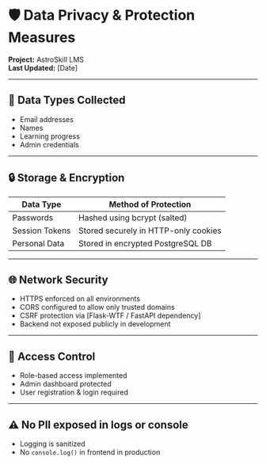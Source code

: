 # 🛡️ Data Privacy & Protection Measures

**Project:** AstroSkill LMS  
**Last Updated:** [Date]

---

## 🔐 Data Types Collected

- Email addresses
- Names
- Learning progress
- Admin credentials

---

## 🔒 Storage & Encryption

| Data Type       | Method of Protection                  |
|------------------|----------------------------------------|
| Passwords        | Hashed using bcrypt (salted)           |
| Session Tokens   | Stored securely in HTTP-only cookies   |
| Personal Data    | Stored in encrypted PostgreSQL DB      |

---

## 🌐 Network Security

- HTTPS enforced on all environments
- CORS configured to allow only trusted domains
- CSRF protection via [Flask-WTF / FastAPI dependency]
- Backend not exposed publicly in development

---

## 👥 Access Control

- Role-based access implemented
- Admin dashboard protected
- User registration & login required

---

## ⚠️ No PII exposed in logs or console

- Logging is sanitized
- No `console.log()` in frontend in production
